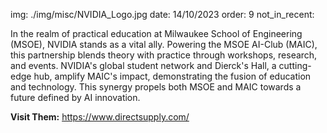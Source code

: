 img: ./img/misc/NVIDIA_Logo.jpg
date: 14/10/2023
order: 9
not_in_recent:

In the realm of practical education at Milwaukee School of Engineering (MSOE), NVIDIA stands as a vital ally. Powering the MSOE AI-Club (MAIC), this partnership blends theory with practice through workshops, research, and events. NVIDIA's global student network and Dierck's Hall, a cutting-edge hub, amplify MAIC's impact, demonstrating the fusion of education and technology. This synergy propels both MSOE and MAIC towards a future defined by AI innovation.

**Visit Them:** https://www.directsupply.com/